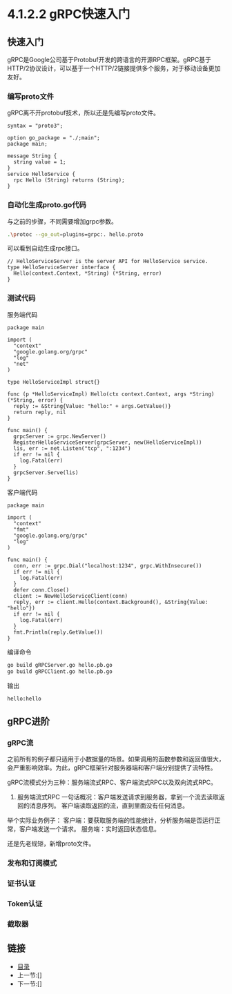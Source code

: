 # 4.1.2.2 gRPC快速入门

## 快速入门

gRPC是Google公司基于Protobuf开发的跨语言的开源RPC框架。gRPC基于HTTP/2协议设计，可以基于一个HTTP/2链接提供多个服务，对于移动设备更加友好。

### 编写proto文件

gRPC离不开protobuf技术，所以还是先编写proto文件。

```code
syntax = "proto3";

option go_package = "./;main";
package main;

message String {
  string value = 1;
}
service HelloService {
  rpc Hello (String) returns (String);
}

```

### 自动化生成proto.go代码

与之前的步骤，不同需要增加grpc参数。

```bash
.\protoc --go_out=plugins=grpc:. hello.proto
```

可以看到自动生成rpc接口。

```code
// HelloServiceServer is the server API for HelloService service.
type HelloServiceServer interface {
  Hello(context.Context, *String) (*String, error)
}
```

### 测试代码

服务端代码

```code
package main

import (
  "context"
  "google.golang.org/grpc"
  "log"
  "net"
)

type HelloServiceImpl struct{}

func (p *HelloServiceImpl) Hello(ctx context.Context, args *String) (*String, error) {
  reply := &String{Value: "hello:" + args.GetValue()}
  return reply, nil
}

func main() {
  grpcServer := grpc.NewServer()
  RegisterHelloServiceServer(grpcServer, new(HelloServiceImpl))
  lis, err := net.Listen("tcp", ":1234")
  if err != nil {
    log.Fatal(err)
  }
  grpcServer.Serve(lis)
}

```

客户端代码

```code
package main

import (
  "context"
  "fmt"
  "google.golang.org/grpc"
  "log"
)

func main() {
  conn, err := grpc.Dial("localhost:1234", grpc.WithInsecure())
  if err != nil {
    log.Fatal(err)
  }
  defer conn.Close()
  client := NewHelloServiceClient(conn)
  reply, err := client.Hello(context.Background(), &String{Value: "hello"})
  if err != nil {
    log.Fatal(err)
  }
  fmt.Println(reply.GetValue())
}

```

编译命令

```bash
go build gRPCServer.go hello.pb.go
go build gRPCClient.go hello.pb.go
```

输出

```text
hello:hello
```

## gRPC进阶

### gRPC流

之前所有的例子都只适用于小数据量的场景。如果调用的函数参数和返回值很大，会严重影响效率。为此，gRPC框架针对服务器端和客户端分别提供了流特性。

gRPC流模式分为三种：服务端流式RPC、客户端流式RPC以及双向流式RPC。

1. 服务端流式RPC
一句话概况：客户端发送请求到服务器，拿到一个流去读取返回的消息序列。 客户端读取返回的流，直到里面没有任何消息。

举个实际业务例子：
客户端：要获取服务端的性能统计，分析服务端是否运行正常，客户端发送一个请求。
服务端：实时返回状态信息。

还是先老规矩，新增proto文件。

### 发布和订阅模式

### 证书认证

### Token认证

### 截取器

## 链接

- [目录](directory.md)
- 上一节:[]
- 下一节:[]
